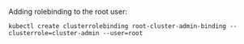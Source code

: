 
Adding rolebinding to the root user:
```
kubectl create clusterrolebinding root-cluster-admin-binding --clusterrole=cluster-admin --user=root
```